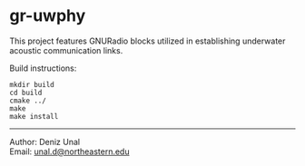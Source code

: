 gr-uwphy
======

This project features GNURadio blocks utilized in establishing underwater acoustic communication links.

Build instructions:

    mkdir build
    cd build
    cmake ../
    make
    make install

---

Author: Deniz Unal  
Email: <unal.d@northeastern.edu>
